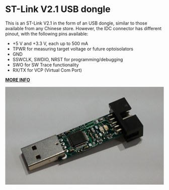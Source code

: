 # ST-Link V2.1 USB dongle
This is an ST-Link V2.1 in the form of an USB dongle, similar to those available from any Chinese store. However, the IDC connector has different pinout, with the following pins available:
- +5 V and +3.3 V, each up to 500 mA
- TPWR for measuring target voltage or future optoisolators
- GND
- SSWCLK, SWDIO, NRST for programming/debugging
- SWO for SW Trace functionality
- RX/TX for VCP (Virtual Com Port)

[**MORE INFO**](http://embedblog.eu/?p=780)

![photo](overview.JPG)
